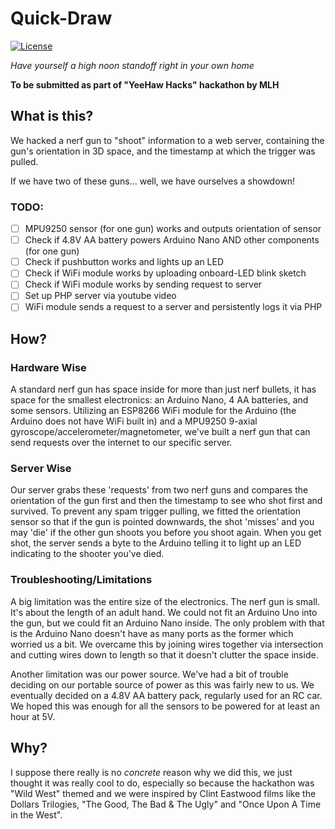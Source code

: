# Quick-Draw
[![License](https://img.shields.io/badge/License-MIT-blue?style=for-the-badge)]()

*Have yourself a high noon standoff right in your own home*

**To be submitted as part of "YeeHaw Hacks" hackathon by MLH**

## What is this?
We hacked a nerf gun to "shoot" information to a web server, containing the gun's orientation in 3D space, and the timestamp at which the trigger was pulled. 

If we have two of these guns... well, we have ourselves a showdown!

### TODO:
- [ ] MPU9250 sensor (for one gun) works and outputs orientation of sensor
- [ ] Check if 4.8V AA battery powers Arduino Nano AND other components (for one gun)
- [ ] Check if pushbutton works and lights up an LED
- [ ] Check if WiFi module works by uploading onboard-LED blink sketch
- [ ] Check if WiFi module works by sending request to server
- [ ] Set up PHP server via youtube video
- [ ] WiFi module sends a request to a server and persistently logs it via PHP

## How?
### Hardware Wise
A standard nerf gun has space inside for more than just nerf bullets, it has space for the smallest electronics: an Arduino Nano, 4 AA batteries, and some sensors. Utilizing an ESP8266 WiFi module for the Arduino (the Arduino does not have WiFi built in) and a MPU9250 9-axial gyroscope/accelerometer/magnetometer, we've built a nerf gun that can send requests over the internet to our specific server.

### Server Wise
Our server grabs these 'requests' from two nerf guns and compares the orientation of the gun first and then the timestamp to see who shot first and survived. To prevent any spam trigger pulling, we fitted the orientation sensor so that if the gun is pointed downwards, the shot 'misses' and you may 'die' if the other gun shoots you before you shoot again. When you get shot, the server sends a byte to the Arduino telling it to light up an LED indicating to the shooter you've died.

### Troubleshooting/Limitations
A big limitation was the entire size of the electronics. The nerf gun is small. It's about the length of an adult hand. We could not fit an Arduino Uno into the gun, but we could fit an Arduino Nano inside. The only problem with that is the Arduino Nano doesn't have as many ports as the former which worried us a bit. We overcame this by joining wires together via intersection and cutting wires down to length so that it doesn't clutter the space inside.

Another limitation was our power source. We've had a bit of trouble deciding on our portable source of power as this was fairly new to us. We eventually decided on a 4.8V AA battery pack, regularly used for an RC car. We hoped this was enough for all the sensors to be powered for at least an hour at 5V.

## Why?
I suppose there really is no _concrete_ reason why we did this, we just thought it was really cool to do, especially so because the hackathon was "Wild West" themed and we were inspired by Clint Eastwood films like the Dollars Trilogies, "The Good, The Bad & The Ugly" and "Once Upon A Time in the West".
